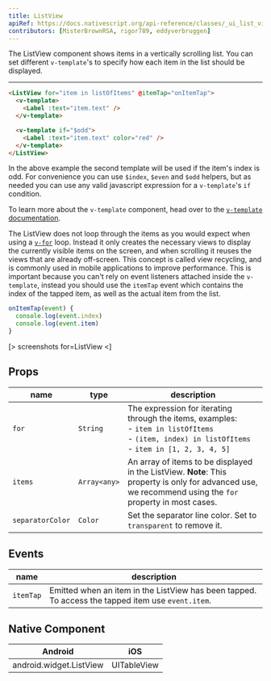 ```yaml
---
title: ListView
apiRef: https://docs.nativescript.org/api-reference/classes/_ui_list_view_.listview
contributors: [MisterBrownRSA, rigor789, eddyverbruggen]
---
```


The ListView component shows items in a vertically scrolling list. You can set different `v-template`'s to specify how each item in the list should be displayed.

---

```html
<ListView for="item in listOfItems" @itemTap="onItemTap">
  <v-template>
    <Label :text="item.text" />
  </v-template>

  <v-template if="$odd">
    <Label :text="item.text" color="red" />
  </v-template>
</ListView>
```

In the above example the second template will be used if the item's index is odd.
For convenience you can use `$index`, `$even` and `$odd` helpers, but as needed you can use any valid javascript expression for a `v-template`'s `if` condition.

To learn more about the `v-template` component, head over to the [`v-template` documentation](/en/docs/utilities/v-template).

The ListView does not loop through the items as you would expect when using a [`v-for`](https://vuejs.org/v2/guide/list.html#Mapping-an-Array-to-Elements-with-v-for) loop. Instead it only creates the necessary views to display the currently visible items on the screen, and when scrolling it reuses the views that are already off-screen. This concept is called view recycling, and is commonly used in mobile applications to improve performance. This is important because you can't rely on event listeners attached inside the `v-template`, instead you should use the `itemTap` event which contains the index of the tapped item, as well as the actual item from the list.

```js
onItemTap(event) {
  console.log(event.index)
  console.log(event.item)
}
```

[> screenshots for=ListView <]

## Props

| name | type | description |
|------|------|-------------|
| `for` | `String` | The expression for iterating through the items, examples:<br>- `item in listOfItems`<br>- `(item, index) in listOfItems`<br>- `item in [1, 2, 3, 4, 5]`
| `items` | `Array<any>` | An array of items to be displayed in the ListView. **Note**: This property is only for advanced use, we recommend using the `for` property in most cases.
| `separatorColor` | `Color` | Set the separator line color. Set to `transparent` to remove it.

## Events

| name | description |
|------|-------------|
| `itemTap`| Emitted when an item in the ListView has been tapped. To access the tapped item use `event.item`.

## Native Component
| Android | iOS |
|---------|-----|
| android.widget.ListView | UITableView
